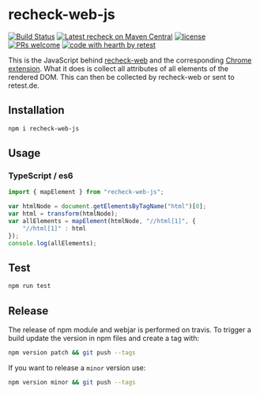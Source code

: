 # recheck-web-js

[![Build Status](https://travis-ci.com/retest/recheck-web-js.svg?branch=master)](https://travis-ci.com/retest/recheck-web-js)
[![Latest recheck on Maven Central](https://maven-badges.herokuapp.com/maven-central/org.webjars.npm/recheck-web-js/badge.svg?style=flat)](https://mvnrepository.com/artifact/org.webjars.npm/recheck-web-js)
[![license](https://img.shields.io/badge/license-AGPL-brightgreen.svg)](https://github.com/retest/recheck/blob/master/LICENSE)
[![PRs welcome](https://img.shields.io/badge/PRs-welcome-ff69b4.svg)](https://github.com/retest/recheck-web-js/issues?q=is%3Aissue+is%3Aopen+label%3A%22help+wanted%22)
[![code with hearth by retest](https://img.shields.io/badge/%3C%2F%3E%20with%20%E2%99%A5%20by-retest-C1D82F.svg)](https://retest.de/)

This is the JavaScript behind [recheck-web](https://github.com/retest/recheck-web) and the corresponding [Chrome extension](https://github.com/retest/recheck-web-chrome-extension). What it does is collect all attributes of all elements of the rendered DOM. This can then be collected by recheck-web or sent to retest.de.

## Installation

```sh
npm i recheck-web-js
```

## Usage

### TypeScript / es6

```js
import { mapElement } from "recheck-web-js";

var htmlNode = document.getElementsByTagName("html")[0];
var html = transform(htmlNode);
var allElements = mapElement(htmlNode, "//html[1]", {
    "//html[1]" : html
});
console.log(allElements);
```

## Test
```sh
npm run test
```

## Release

The release of npm module and webjar is performed on travis. To trigger a
build update the version in npm files and create a tag with:

```sh
npm version patch && git push --tags
```

If you want to release a `minor` version use:

```sh
npm version minor && git push --tags
```
